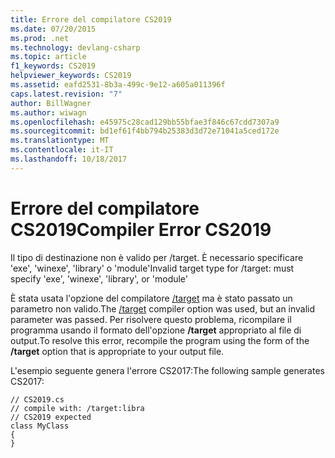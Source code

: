 ```yaml
---
title: Errore del compilatore CS2019
ms.date: 07/20/2015
ms.prod: .net
ms.technology: devlang-csharp
ms.topic: article
f1_keywords: CS2019
helpviewer_keywords: CS2019
ms.assetid: eafd2531-8b3a-499c-9e12-a605a011396f
caps.latest.revision: "7"
author: BillWagner
ms.author: wiwagn
ms.openlocfilehash: e45975c28cad129bb55bfae3f846c67cdd7307a9
ms.sourcegitcommit: bd1ef61f4bb794b25383d3d72e71041a5ced172e
ms.translationtype: MT
ms.contentlocale: it-IT
ms.lasthandoff: 10/18/2017
---
```

# <a name="compiler-error-cs2019"></a><span data-ttu-id="f9b37-102">Errore del compilatore CS2019</span><span class="sxs-lookup"><span data-stu-id="f9b37-102">Compiler Error CS2019</span></span>
<span data-ttu-id="f9b37-103">Il tipo di destinazione non è valido per /target. È necessario specificare 'exe', 'winexe', 'library' o 'module'</span><span class="sxs-lookup"><span data-stu-id="f9b37-103">Invalid target type for /target: must specify 'exe', 'winexe', 'library', or 'module'</span></span>  
  
 <span data-ttu-id="f9b37-104">È stata usata l'opzione del compilatore [/target](../../csharp/language-reference/compiler-options/target-compiler-option.md) ma è stato passato un parametro non valido.</span><span class="sxs-lookup"><span data-stu-id="f9b37-104">The [/target](../../csharp/language-reference/compiler-options/target-compiler-option.md) compiler option was used, but an invalid parameter was passed.</span></span> <span data-ttu-id="f9b37-105">Per risolvere questo problema, ricompilare il programma usando il formato dell'opzione **/target** appropriato al file di output.</span><span class="sxs-lookup"><span data-stu-id="f9b37-105">To resolve this error, recompile the program using the form of the **/target** option that is appropriate to your output file.</span></span>  
  
 <span data-ttu-id="f9b37-106">L'esempio seguente genera l'errore CS2017:</span><span class="sxs-lookup"><span data-stu-id="f9b37-106">The following sample generates CS2017:</span></span>  
  
```  
// CS2019.cs  
// compile with: /target:libra  
// CS2019 expected  
class MyClass  
{  
}  
```
